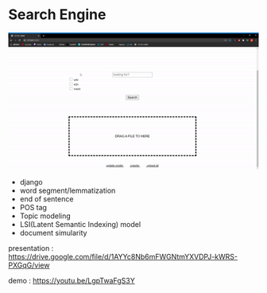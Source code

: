 # Search Engine
![image](https://github.com/1tangerine1day/search_engine/blob/master/gif/show.gif)
* django
* word segment/lemmatization
* end of sentence
* POS tag
* Topic modeling
* LSI(Latent Semantic Indexing) model 
* document simularity

presentation : https://drive.google.com/file/d/1AYYc8Nb6mFWGNtmYXVDPJ-kWRS-PXGqG/view

demo : https://youtu.be/LgpTwaFgS3Y
